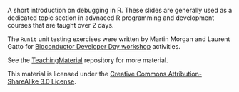A short introduction on debugging in R. These slides are generally
used as a dedicated topic section in advnaced R programming and
development courses that are taught over 2 days.

The `Runit` unit testing exercises were written by Martin Morgan and
Laurent Gatto for [Bioconductor Developer Day
workshop](http://bioconductor.org/help/course-materials/2013/BioC2013/developer-day-debug/)
activities.

See the [TeachingMaterial](https://github.com/lgatto/TeachingMaterial)
repository for more material.

This material is licensed under the
[Creative Commons Attribution-ShareAlike 3.0 License](http://creativecommons.org/licenses/by-sa/3.0/).
